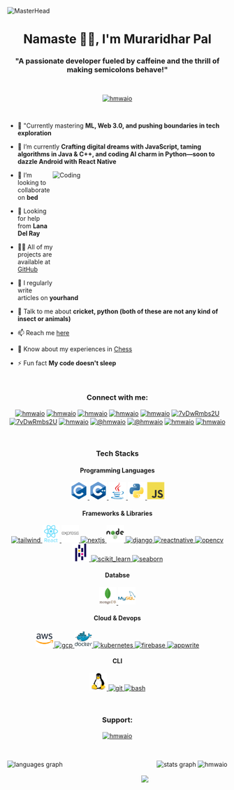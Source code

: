 ![MasterHead](https://i.postimg.cc/C52ztxWB/bg.jpg)
<h1 align="center">Namaste 🙏🏻, I'm Muraridhar Pal</h1>
<h3 align="center">"A passionate developer fueled by caffeine and the thrill of making semicolons behave!"</h3>

<br>
<p align="center"> <a href="https://github.com/ryo-ma/github-profile-trophy"><img src="https://github-profile-trophy.vercel.app/?username=hmwaio" alt="hmwaio" /></a> </p>
<br>

- 🔭 "Currently mastering **ML, Web 3.0, and pushing boundaries in tech exploration**

- 🌱 I’m currently **Crafting digital dreams with JavaScript, taming algorithms in Java & C++, and coding AI charm in Python—soon to dazzle Android with React Native**
<img align="right" alt="Coding" height="275" width="400" src=https://i.postimg.cc/q7FDS5fq/github.gif>

- 👯 I’m looking to collaborate on **bed**

- 🤝 Looking for help from **Lana Del Ray**

- 👨‍💻 All of my projects are available at [GitHub](https://www.github.com/hmwaio/)

- 📝 I regularly write articles on **yourhand**

- 💬 Talk to me about **cricket, python (both of these are not any kind of insect or animals)**

- 📫 Reach me [here](https://www.hmwaio.bio.link/)

- 📄 Know about my experiences in [Chess](https://www.chess.com/member/hmwaio)

- ⚡ Fun fact **My code doesn't sleep**

<br>
<h3 align="center">Connect with me:</h3>
<p align="center">
<a href="https://fb.com/hmwaio" target="blank"><img align="center" src="https://raw.githubusercontent.com/rahuldkjain/github-profile-readme-generator/master/src/images/icons/Social/facebook.svg" alt="hmwaio" height="30" width="40" /></a>
<a href="https://instagram.com/hmwaio" target="blank"><img align="center" src="https://raw.githubusercontent.com/rahuldkjain/github-profile-readme-generator/master/src/images/icons/Social/instagram.svg" alt="hmwaio" height="30" width="40" /></a>
<a href="https://twitter.com/hmwaio" target="blank"><img align="center" src="https://raw.githubusercontent.com/rahuldkjain/github-profile-readme-generator/master/src/images/icons/Social/twitter.svg" alt="hmwaio" height="30" width="40" /></a>
<a href="https://linkedin.com/in/hmwaio" target="blank"><img align="center" src="https://raw.githubusercontent.com/rahuldkjain/github-profile-readme-generator/master/src/images/icons/Social/linked-in-alt.svg" alt="hmwaio" height="30" width="40" /></a>
<a href="https://www.youtube.com/@hmwaio" target="blank"><img align="center" src="https://raw.githubusercontent.com/rahuldkjain/github-profile-readme-generator/master/src/images/icons/Social/youtube.svg" alt="hmwaio" height="30" width="40" /></a>
<a href="https://discord.gg/7vDwRmbs2U" target="blank"><img align="center" src="https://raw.githubusercontent.com/rahuldkjain/github-profile-readme-generator/master/src/images/icons/Social/discord.svg" alt="7vDwRmbs2U" height="30" width="40" /></a>
<a href="https://t.me/+OxOGmh62wqFhYjJl" target="blank"><img align="center" src="https://i.postimg.cc/gkQMhH1P/pngwing-com.png" alt="7vDwRmbs2U" height="30" width="40" /></a>
<a href="https://kaggle.com/hmwaio" target="blank"><img align="center" src="https://raw.githubusercontent.com/rahuldkjain/github-profile-readme-generator/master/src/images/icons/Social/kaggle.svg" alt="hmwaio" height="30" width="40" /></a>
<a href="https://hashnode.com/@hmwaio" target="blank"><img align="center" src="https://raw.githubusercontent.com/rahuldkjain/github-profile-readme-generator/master/src/images/icons/Social/hashnode.svg" alt="@hmwaio" height="30" width="40" /></a>
<a href="https://medium.com/@hmwaio" target="blank"><img align="center" src="https://raw.githubusercontent.com/rahuldkjain/github-profile-readme-generator/master/src/images/icons/Social/medium.svg" alt="@hmwaio" height="30" width="40" /></a>
<a href="https://www.leetcode.com/hmwaio" target="blank"><img align="center" src="https://raw.githubusercontent.com/rahuldkjain/github-profile-readme-generator/master/src/images/icons/Social/leet-code.svg" alt="hmwaio" height="30" width="40" /></a>
<a href="https://www.codechef.com/users/hmwaio" target="blank"><img align="center" src="https://cdn.jsdelivr.net/npm/simple-icons@3.1.0/icons/codechef.svg" alt="hmwaio" height="30" width="40" /></a>
</p>

<br>
<h3 align="center">Tech Stacks</h3>
  <h4 align="center">Programming Languages</h4>
  <p align="center"> 
  <a href="https://www.cprogramming.com/" target="_blank" rel="noreferrer"> <img src="https://raw.githubusercontent.com/devicons/devicon/master/icons/c/c-original.svg" alt="c" width="40" height="40"/> </a> 
  <a href="https://www.w3schools.com/cpp/" target="_blank" rel="noreferrer"> <img src="https://raw.githubusercontent.com/devicons/devicon/master/icons/cplusplus/cplusplus-original.svg" alt="cplusplus" width="40" height="40"/> </a> 
  <a href="https://www.java.com" target="_blank" rel="noreferrer"> <img src="https://raw.githubusercontent.com/devicons/devicon/master/icons/java/java-original.svg" alt="java" width="40" height="40"/> </a> 
  <a href="https://www.python.org" target="_blank" rel="noreferrer"> <img src="https://raw.githubusercontent.com/devicons/devicon/master/icons/python/python-original.svg" alt="python" width="40" height="40"/> </a> 
  <a href="https://developer.mozilla.org/en-US/docs/Web/JavaScript" target="_blank" rel="noreferrer"> <img src="https://raw.githubusercontent.com/devicons/devicon/master/icons/javascript/javascript-original.svg" alt="javascript" width="40" height="40"/> </a>
  </p>
  
  <h4 align="center">Frameworks & Libraries</h4>
  <p align="center">
  <a href="https://tailwindcss.com/" target="_blank" rel="noreferrer"> <img src="https://www.vectorlogo.zone/logos/tailwindcss/tailwindcss-icon.svg" alt="tailwind" width="40" height="40"/> </a> 
  <a href="https://reactjs.org/" target="_blank" rel="noreferrer"> <img src="https://raw.githubusercontent.com/devicons/devicon/master/icons/react/react-original-wordmark.svg" alt="react" width="40" height="40"/> </a> 
  <a href="https://expressjs.com" target="_blank" rel="noreferrer"> <img src="https://raw.githubusercontent.com/devicons/devicon/master/icons/express/express-original-wordmark.svg" alt="express" width="40" height="40"/> </a> 
  <a href="https://nextjs.org/" target="_blank" rel="noreferrer"> <img src="https://cdn.worldvectorlogo.com/logos/nextjs-2.svg" alt="nextjs" width="40" height="40"/> </a> 
  <a href="https://nodejs.org" target="_blank" rel="noreferrer"> <img src="https://raw.githubusercontent.com/devicons/devicon/master/icons/nodejs/nodejs-original-wordmark.svg" alt="nodejs" width="40" height="40"/> </a> 
  <a href="https://www.djangoproject.com/" target="_blank" rel="noreferrer"> <img src="https://cdn.worldvectorlogo.com/logos/django.svg" alt="django" width="40" height="40"/> </a> 
  <a href="https://reactnative.dev/" target="_blank" rel="noreferrer"> <img src="https://reactnative.dev/img/header_logo.svg" alt="reactnative" width="40" height="40"/> </a> 
  <a href="https://opencv.org/" target="_blank" rel="noreferrer"> <img src="https://www.vectorlogo.zone/logos/opencv/opencv-icon.svg" alt="opencv" width="40" height="40"/> </a> 
  <a href="https://pandas.pydata.org/" target="_blank" rel="noreferrer"> <img src="https://raw.githubusercontent.com/devicons/devicon/2ae2a900d2f041da66e950e4d48052658d850630/icons/pandas/pandas-original.svg" alt="pandas" width="40" height="40"/> </a> 
  <a href="https://scikit-learn.org/" target="_blank" rel="noreferrer"> <img src="https://upload.wikimedia.org/wikipedia/commons/0/05/Scikit_learn_logo_small.svg" alt="scikit_learn" width="40" height="40"/> </a> 
  <a href="https://seaborn.pydata.org/" target="_blank" rel="noreferrer"> <img src="https://seaborn.pydata.org/_images/logo-mark-lightbg.svg" alt="seaborn" width="40" height="40"/> </a> 
  </p>

  <h4 align="center">Databse</h4>
  <p align="center">
  <a href="https://www.mongodb.com/" target="_blank" rel="noreferrer"> <img src="https://raw.githubusercontent.com/devicons/devicon/master/icons/mongodb/mongodb-original-wordmark.svg" alt="mongodb" width="40" height="40"/> </a> 
  <a href="https://www.mysql.com/" target="_blank" rel="noreferrer"> <img src="https://raw.githubusercontent.com/devicons/devicon/master/icons/mysql/mysql-original-wordmark.svg" alt="mysql" width="40" height="40"/> </a> 
  </p>

  <h4 align="center">Cloud & Devops</h4>
  <p align="center">
  <a href="https://aws.amazon.com" target="_blank" rel="noreferrer"> <img src="https://raw.githubusercontent.com/devicons/devicon/master/icons/amazonwebservices/amazonwebservices-original-wordmark.svg" alt="aws" width="40" height="40"/> </a> 
  <a href="https://cloud.google.com" target="_blank" rel="noreferrer"> <img src="https://www.vectorlogo.zone/logos/google_cloud/google_cloud-icon.svg" alt="gcp" width="40" height="40"/> </a> 
  <a href="https://www.docker.com/" target="_blank" rel="noreferrer"> <img src="https://raw.githubusercontent.com/devicons/devicon/master/icons/docker/docker-original-wordmark.svg" alt="docker" width="40" height="40"/> </a> 
  <a href="https://kubernetes.io" target="_blank" rel="noreferrer"> <img src="https://www.vectorlogo.zone/logos/kubernetes/kubernetes-icon.svg" alt="kubernetes" width="40" height="40"/> </a>
  <a href="https://firebase.google.com/" target="_blank" rel="noreferrer"> <img src="https://www.vectorlogo.zone/logos/firebase/firebase-icon.svg" alt="firebase" width="40" height="40"/> </a>
  <a href="https://appwrite.io" target="_blank" rel="noreferrer"> <img src="https://www.vectorlogo.zone/logos/appwriteio/appwriteio-icon.svg" alt="appwrite" width="40" height="40"/> </a> 
  </p>
  
  <h4 align="center">CLI</h4>
  <p align="center">
  <a href="https://www.linux.org/" target="_blank" rel="noreferrer"> <img src="https://raw.githubusercontent.com/devicons/devicon/master/icons/linux/linux-original.svg" alt="linux" width="40" height="40"/> </a> 
  <a href="https://git-scm.com/" target="_blank" rel="noreferrer"> <img src="https://www.vectorlogo.zone/logos/git-scm/git-scm-icon.svg" alt="git" width="40" height="40"/> </a> 
  <a href="https://www.gnu.org/software/bash/" target="_blank" rel="noreferrer"> <img src="https://www.vectorlogo.zone/logos/gnu_bash/gnu_bash-icon.svg" alt="bash" width="40" height="40"/> </a> 
  </p>

<br>
<h3 align="center">Support:</h3>
<p align="center">
  <a href="https://www.buymeacoffee.com/hmwaio"> <img align="center" src="https://cdn.buymeacoffee.com/buttons/v2/default-yellow.png" height="50" width="210" alt="hmwaio"/></a>
</p>

<br>
<br>

<div align="center">
  
  <img align="left" src="https://github-readme-stats.vercel.app/api/top-langs?username=hmwaio&locale=en&hide_title=true&layout=pie&card_width=350&langs_count=5&theme=flag-india&hide_border=false&order=2" height="355" alt="languages graph"  />
  
  <div align="right">
  <img src="https://github-readme-stats.vercel.app/api?username=hmwaio&hide_title=false&hide_rank=false&show_icons=true&include_all_commits=true&count_private=true&disable_animations=false&theme=gruvbox-light&locale=en&hide_border=false&order=1" height="150" alt="stats    graph"  />
  <img width="370" height="225" src="https://github-readme-streak-stats.herokuapp.com/?user=hmwaio&" alt="hmwaio"/>
  </div>
  
</div>

<br>
<div align="center">
  <img src="https://profile-counter.glitch.me/hmwaio/count.svg?" />
</div>
